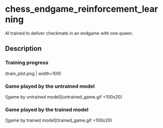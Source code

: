 # chess_endgame_reinforcement_learning
AI trained to deliver checkmate in an endgame with one queen.

## Description


### Training progress
(train_plot.png | width=100)

### Game played by the untrained model
![game by untrained model](untrained_game.gif =100x20)

### Game played by the trained model
![game by trained model](trained_game.gif =100x20)




